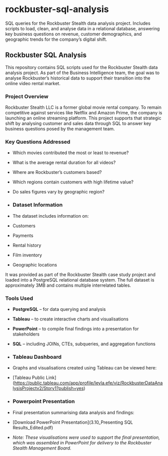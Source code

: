 # rockbuster-sql-analysis
SQL queries for the Rockbuster Stealth data analysis project. Includes scripts to load, clean, and analyse data in a relational database, answering key business questions on revenue, customer demographics, and geographic trends for the company’s digital shift.

## Rockbuster SQL Analysis
This repository contains SQL scripts used for the Rockbuster Stealth data analysis project. As part of the Business Intelligence team, the goal was to analyse Rockbuster’s historical data to support their transition into the online video rental market.

### Project Overview
Rockbuster Stealth LLC is a former global movie rental company. To remain competitive against services like Netflix and Amazon Prime, the company is launching an online streaming platform. This project supports that strategic shift by analysing customer and sales data through SQL to answer key business questions posed by the management team.

### Key Questions Addressed
- Which movies contributed the most or least to revenue?
- What is the average rental duration for all videos?
- Where are Rockbuster’s customers based?
- Which regions contain customers with high lifetime value?
- Do sales figures vary by geographic region?

- ### Dataset Information
- The dataset includes information on:

- Customers
- Payments
- Rental history
- Film inventory
- Geographic locations

It was provided as part of the Rockbuster Stealth case study project and loaded into a PostgreSQL relational database system. The full dataset is approximately 3MB and contains multiple interrelated tables.

### Tools Used
- **PostgreSQL** – for data querying and analysis  
- **Tableau** – to create interactive charts and visualisations  
- **PowerPoint** – to compile final findings into a presentation for stakeholders  
- **SQL** – including JOINs, CTEs, subqueries, and aggregation functions

- ### Tableau Dashboard
- Graphs and visualisations created using Tableau can be viewed here:
- [Tableau Public Link] (https://public.tableau.com/app/profile/leyla.efe/viz/RockbusterDataAnalysisProjectv2/Story1?publish=yes)

- ### Powerpoint Presentation
- Final presentation summarising data analysis and findings:
- [Download PowerPoint Presentation](3.10_Presenting SQL Results_Edited.pdf)

- *Note: These visualisations were used to support the final presentation, which was assembled in PowerPoint for delivery to the Rockbuster Stealth Management
  Board.*
